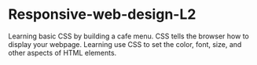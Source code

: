 # Responsive-web-design-L2
Learning basic CSS by building a cafe menu.
CSS tells the browser how to display your webpage. Learning use CSS to set the color, font, size, and other aspects of HTML elements.
